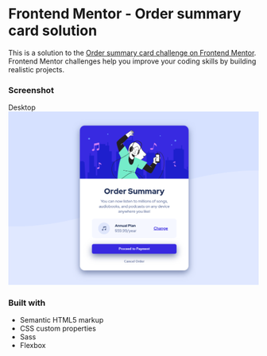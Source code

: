 # Frontend Mentor - Order summary card solution

This is a solution to the [Order summary card challenge on Frontend Mentor](https://www.frontendmentor.io/challenges/order-summary-component-QlPmajDUj). Frontend Mentor challenges help you improve your coding skills by building realistic projects. 

### Screenshot

Desktop
![Desktop](/OSComponent-desktop.png)

### Built with

- Semantic HTML5 markup
- CSS custom properties
- Sass
- Flexbox
